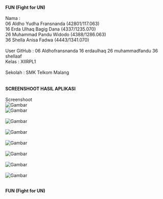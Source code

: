 <b>FUN (Fight for UN)</b>
<br>
<br>
Nama : 
<br>06 Aldho Yudha Fransnanda (42801/117.063) 
<br>16 Erda Ulhaq Bagig Dana  (4337/1235.070) 
<br>26 Muhammad Pandu Widodo  (4388/1286.063) 
<br>36 Shella Anisa Fadwa     (4443/1341.070) 
<br>
<br>
User GitHub :
06 Aldhofransnanda
16 erdaulhaq
26 muhammadfandu
36 shellaaf
<br>
Kelas : XIIRPL1
<br>
<br>
Sekolah : SMK Telkom Malang
<br>
<br>
<br>
<b>SCREENSHOOT HASIL APLIKASI</b>
<br>
<br>Screenshoot<br>
![Gambar](https://raw.githubusercontent.com/Aldhofransnanda/FUN/master/SplashScreen.png)<br>
![Gambar](https://raw.githubusercontent.com/Aldhofransnanda/FUN/master/Main.png)<br><br>
![Gambar](https://raw.githubusercontent.com/Aldhofransnanda/FUN/master/Help.png)<br><br>
![Gambar](https://raw.githubusercontent.com/Aldhofransnanda/FUN/master/DetailHelp.png)<br><br>
![Gambar](https://raw.githubusercontent.com/Aldhofransnanda/FUN/master/DetailPlay.png)<br><br>
![Gambar](https://raw.githubusercontent.com/Aldhofransnanda/FUN/master/DetailPlayChapter.png)<br><br>
![Gambar](https://raw.githubusercontent.com/Aldhofransnanda/FUN/master/ChapterKlik.jpeg)<br><br>
![Gambar](https://raw.githubusercontent.com/Aldhofransnanda/FUN/master/Soal.jpeg)<br><br>

<b>FUN (Fight for UN)</b>
